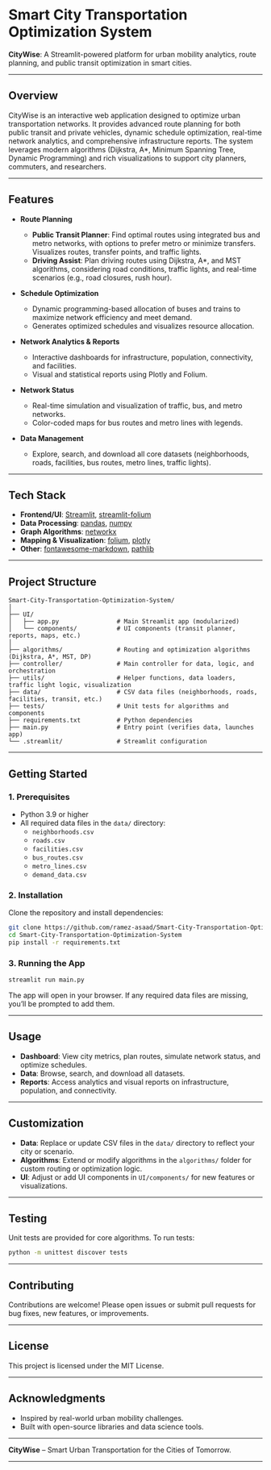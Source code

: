 # Smart City Transportation Optimization System

**CityWise**: A Streamlit-powered platform for urban mobility analytics, route planning, and public transit optimization in smart cities.

---

## Overview

CityWise is an interactive web application designed to optimize urban transportation networks. It provides advanced route planning for both public transit and private vehicles, dynamic schedule optimization, real-time network analytics, and comprehensive infrastructure reports. The system leverages modern algorithms (Dijkstra, A*, Minimum Spanning Tree, Dynamic Programming) and rich visualizations to support city planners, commuters, and researchers.

---

## Features

- **Route Planning**
  - **Public Transit Planner**: Find optimal routes using integrated bus and metro networks, with options to prefer metro or minimize transfers. Visualizes routes, transfer points, and traffic lights.
  - **Driving Assist**: Plan driving routes using Dijkstra, A*, and MST algorithms, considering road conditions, traffic lights, and real-time scenarios (e.g., road closures, rush hour).

- **Schedule Optimization**
  - Dynamic programming-based allocation of buses and trains to maximize network efficiency and meet demand.
  - Generates optimized schedules and visualizes resource allocation.

- **Network Analytics & Reports**
  - Interactive dashboards for infrastructure, population, connectivity, and facilities.
  - Visual and statistical reports using Plotly and Folium.

- **Network Status**
  - Real-time simulation and visualization of traffic, bus, and metro networks.
  - Color-coded maps for bus routes and metro lines with legends.

- **Data Management**
  - Explore, search, and download all core datasets (neighborhoods, roads, facilities, bus routes, metro lines, traffic lights).

---

## Tech Stack

- **Frontend/UI**: [Streamlit](https://streamlit.io/), [streamlit-folium](https://github.com/randyzwitch/streamlit-folium)
- **Data Processing**: [pandas](https://pandas.pydata.org/), [numpy](https://numpy.org/)
- **Graph Algorithms**: [networkx](https://networkx.org/)
- **Mapping & Visualization**: [folium](https://python-visualization.github.io/folium/), [plotly](https://plotly.com/python/)
- **Other**: [fontawesome-markdown](https://pypi.org/project/fontawesome-markdown/), [pathlib](https://docs.python.org/3/library/pathlib.html)

---

## Project Structure

```
Smart-City-Transportation-Optimization-System/
│
├── UI/
│   ├── app.py                # Main Streamlit app (modularized)
│   └── components/           # UI components (transit planner, reports, maps, etc.)
│
├── algorithms/               # Routing and optimization algorithms (Dijkstra, A*, MST, DP)
├── controller/               # Main controller for data, logic, and orchestration
├── utils/                    # Helper functions, data loaders, traffic light logic, visualization
├── data/                     # CSV data files (neighborhoods, roads, facilities, transit, etc.)
├── tests/                    # Unit tests for algorithms and components
├── requirements.txt          # Python dependencies
├── main.py                   # Entry point (verifies data, launches app)
└── .streamlit/               # Streamlit configuration
```

---

## Getting Started

### 1. Prerequisites

- Python 3.9 or higher
- All required data files in the `data/` directory:
  - `neighborhoods.csv`
  - `roads.csv`
  - `facilities.csv`
  - `bus_routes.csv`
  - `metro_lines.csv`
  - `demand_data.csv`

### 2. Installation

Clone the repository and install dependencies:

```bash
git clone https://github.com/ramez-asaad/Smart-City-Transportation-Optimization-System.git
cd Smart-City-Transportation-Optimization-System
pip install -r requirements.txt
```

### 3. Running the App

```bash
streamlit run main.py
```

The app will open in your browser. If any required data files are missing, you’ll be prompted to add them.

---

## Usage

- **Dashboard**: View city metrics, plan routes, simulate network status, and optimize schedules.
- **Data**: Browse, search, and download all datasets.
- **Reports**: Access analytics and visual reports on infrastructure, population, and connectivity.

---

## Customization

- **Data**: Replace or update CSV files in the `data/` directory to reflect your city or scenario.
- **Algorithms**: Extend or modify algorithms in the `algorithms/` folder for custom routing or optimization logic.
- **UI**: Adjust or add UI components in `UI/components/` for new features or visualizations.

---

## Testing

Unit tests are provided for core algorithms. To run tests:

```bash
python -m unittest discover tests
```

---

## Contributing

Contributions are welcome! Please open issues or submit pull requests for bug fixes, new features, or improvements.

---

## License

This project is licensed under the MIT License.

---

## Acknowledgments

- Inspired by real-world urban mobility challenges.
- Built with open-source libraries and data science tools.

---

**CityWise** – Smart Urban Transportation for the Cities of Tomorrow.

---
